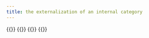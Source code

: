 ```yaml
---
title: the externalization of an internal category
---
```


{{<child frct-001R>}}
{{<child frct-000W>}}
{{<child frct-000X>}}
{{<child frct-000Y>}}
